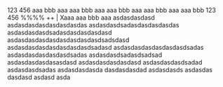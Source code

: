 123
456
aaa bbb aaa
    aaa bbb aaa
        aaa bbb aaa
            aaa bbb aaa
                aaa 
                    bbb
123
456
%%%%
++
|
Xaaa
aaa bbb aaa
asdasdasdasd
asdasdasdasdasdasdasdas
asdasdasdsadasdasdasdasdas
asdasdasdasdsadasdasdasdasdasd
asdasdasdasdasdasdasdasdasdsadsdasd
asdasdasdasdasdasdasdasdsadasd
asdasdasdasdasdasdasdsadas
asdasdasdasdasdasdsadas
asdasdasdsadasdsadsad
asdasdasdasdasasdasd
asdasdasdasdasdasd
asdasdasdasdsadad
asdasdasdsadas
asdasdasdasda
dasdasdasdad
asdasdasds
asdasdas
dasdasd
asdasd
asda




